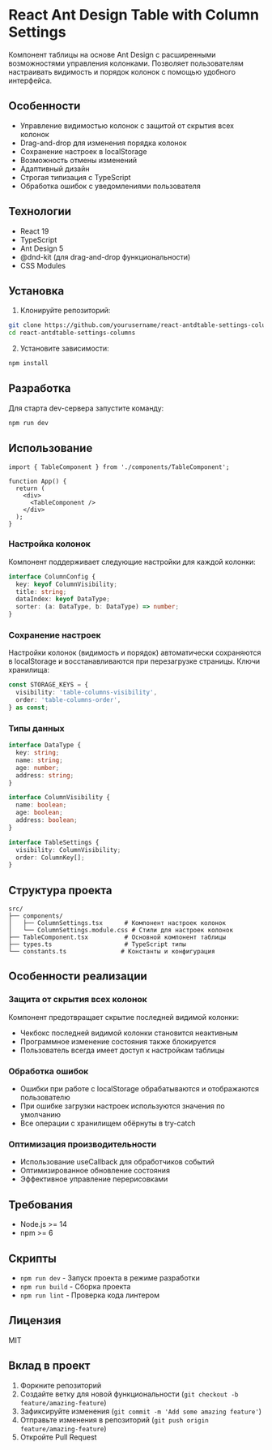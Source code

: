 # React Ant Design Table with Column Settings

Компонент таблицы на основе Ant Design с расширенными возможностями управления колонками. Позволяет пользователям настраивать видимость и порядок колонок с помощью удобного интерфейса.

## Особенности

- Управление видимостью колонок с защитой от скрытия всех колонок
- Drag-and-drop для изменения порядка колонок
- Сохранение настроек в localStorage
- Возможность отмены изменений
- Адаптивный дизайн
- Строгая типизация с TypeScript
- Обработка ошибок с уведомлениями пользователя

## Технологии

- React 19
- TypeScript
- Ant Design 5
- @dnd-kit (для drag-and-drop функциональности)
- CSS Modules

## Установка

1. Клонируйте репозиторий:
```bash
git clone https://github.com/yourusername/react-antdtable-settings-columns.git
cd react-antdtable-settings-columns
```

2. Установите зависимости:
```bash
npm install
```

## Разработка

Для старта dev-сервера запустите команду:

```bash
npm run dev
```

## Использование

```tsx
import { TableComponent } from './components/TableComponent';

function App() {
  return (
    <div>
      <TableComponent />
    </div>
  );
}
```

### Настройка колонок

Компонент поддерживает следующие настройки для каждой колонки:

```typescript
interface ColumnConfig {
  key: keyof ColumnVisibility;
  title: string;
  dataIndex: keyof DataType;
  sorter: (a: DataType, b: DataType) => number;
}
```

### Сохранение настроек

Настройки колонок (видимость и порядок) автоматически сохраняются в localStorage и восстанавливаются при перезагрузке страницы. Ключи хранилища:

```typescript
const STORAGE_KEYS = {
  visibility: 'table-columns-visibility',
  order: 'table-columns-order',
} as const;
```

### Типы данных

```typescript
interface DataType {
  key: string;
  name: string;
  age: number;
  address: string;
}

interface ColumnVisibility {
  name: boolean;
  age: boolean;
  address: boolean;
}

interface TableSettings {
  visibility: ColumnVisibility;
  order: ColumnKey[];
}
```

## Структура проекта

```
src/
├── components/
│   ├── ColumnSettings.tsx      # Компонент настроек колонок
│   └── ColumnSettings.module.css # Стили для настроек колонок
├── TableComponent.tsx          # Основной компонент таблицы
├── types.ts                    # TypeScript типы
└── constants.ts               # Константы и конфигурация
```

## Особенности реализации

### Защита от скрытия всех колонок

Компонент предотвращает скрытие последней видимой колонки:
- Чекбокс последней видимой колонки становится неактивным
- Программное изменение состояния также блокируется
- Пользователь всегда имеет доступ к настройкам таблицы

### Обработка ошибок

- Ошибки при работе с localStorage обрабатываются и отображаются пользователю
- При ошибке загрузки настроек используются значения по умолчанию
- Все операции с хранилищем обёрнуты в try-catch

### Оптимизация производительности

- Использование useCallback для обработчиков событий
- Оптимизированное обновление состояния
- Эффективное управление перерисовками

## Требования

- Node.js >= 14
- npm >= 6

## Скрипты

- `npm run dev` - Запуск проекта в режиме разработки
- `npm run build` - Сборка проекта
- `npm run lint` - Проверка кода линтером

## Лицензия

MIT

## Вклад в проект

1. Форкните репозиторий
2. Создайте ветку для новой функциональности (`git checkout -b feature/amazing-feature`)
3. Зафиксируйте изменения (`git commit -m 'Add some amazing feature'`)
4. Отправьте изменения в репозиторий (`git push origin feature/amazing-feature`)
5. Откройте Pull Request
